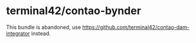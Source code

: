 # terminal42/contao-bynder

This bundle is abandoned, use https://github.com/terminal42/contao-dam-integrator instead.